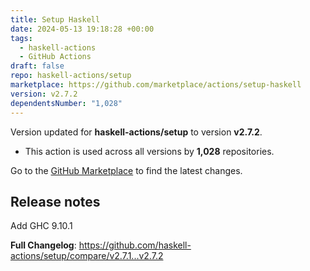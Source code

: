 ```yaml
---
title: Setup Haskell
date: 2024-05-13 19:18:28 +00:00
tags:
  - haskell-actions
  - GitHub Actions
draft: false
repo: haskell-actions/setup
marketplace: https://github.com/marketplace/actions/setup-haskell
version: v2.7.2
dependentsNumber: "1,028"
---
```



Version updated for **haskell-actions/setup** to version **v2.7.2**.
- This action is used across all versions by **1,028** repositories.

Go to the [GitHub Marketplace](https://github.com/marketplace/actions/setup-haskell) to find the latest changes.

## Release notes

Add GHC 9.10.1




**Full Changelog**: https://github.com/haskell-actions/setup/compare/v2.7.1...v2.7.2
